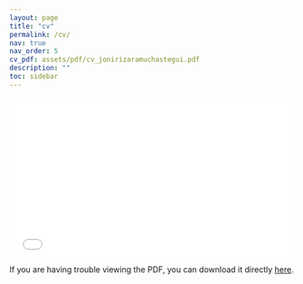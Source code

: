```yaml
---
layout: page
title: "cv"
permalink: /cv/
nav: true
nav_order: 5
cv_pdf: assets/pdf/cv_jonirizaramuchastegui.pdf
description: ""
toc: sidebar
---
```


<style>
  .responsive-iframe {
    position: relative;
    overflow: hidden;
    padding-top: 56.25%; /* 16:9 aspect ratio */
    height: 0;
  }
  .responsive-iframe iframe {
    position: absolute;
    top: 0;
    left: 0;
    width: 100%;
    height: 100%;
    border: 0;
  }
  @media (max-width: 768px) {
    .responsive-iframe {
      padding-top: 100%; /* 1:1 aspect ratio for mobile devices */
    }
  }
  @media (max-width: 480px) {
    .responsive-iframe {
      padding-top: 150%; /* Adjust as needed for smaller devices */
    }
  }
</style>

<div class="responsive-iframe">
  <iframe src="{{ site.baseurl }}/assets/pdf/cv_jonirizaramuchastegui.pdf">
    This browser does not support PDFs. Please download the PDF to view it: 
    <a href="{{ site.baseurl }}/assets/pdf/cv_jonirizaramuchastegui.pdf">Download PDF</a>
  </iframe>
</div>

<p>If you are having trouble viewing the PDF, you can download it directly <a href="{{ site.baseurl }}/assets/pdf/cv_jonirizaramuchastegui.pdf">here</a>.</p>

